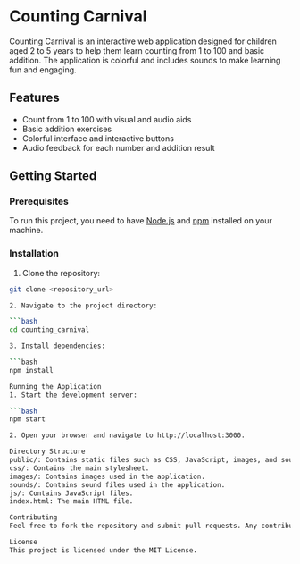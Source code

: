# Counting Carnival

Counting Carnival is an interactive web application designed for children aged 2 to 5 years to help them learn counting from 1 to 100 and basic addition. The application is colorful and includes sounds to make learning fun and engaging.

## Features

- Count from 1 to 100 with visual and audio aids
- Basic addition exercises
- Colorful interface and interactive buttons
- Audio feedback for each number and addition result

## Getting Started

### Prerequisites

To run this project, you need to have [Node.js](https://nodejs.org/) and [npm](https://www.npmjs.com/) installed on your machine.

### Installation

1. Clone the repository:

```bash
git clone <repository_url>

2. Navigate to the project directory:

```bash
cd counting_carnival

3. Install dependencies:

```bash
npm install

Running the Application
1. Start the development server:

```bash
npm start

2. Open your browser and navigate to http://localhost:3000.

Directory Structure
public/: Contains static files such as CSS, JavaScript, images, and sounds.
css/: Contains the main stylesheet.
images/: Contains images used in the application.
sounds/: Contains sound files used in the application.
js/: Contains JavaScript files.
index.html: The main HTML file.

Contributing
Feel free to fork the repository and submit pull requests. Any contributions are greatly appreciated!

License
This project is licensed under the MIT License.
